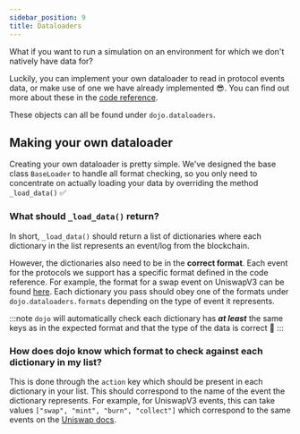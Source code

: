 ```yaml
---
sidebar_position: 9
title: Dataloaders
---
```


What if you want to run a simulation on an environment for which we don't natively have data for?

Luckily, you can implement your own dataloader to read in protocol events data, or make use of one we have already implemented 😎. You can find out more about these in the [code reference](https://readthedocs.compasslabs.ai/dojo.dataloaders.html#dojo.dataloaders.S3Loader).

These objects can all be found under `dojo.dataloaders`.

## Making your own dataloader

Creating your own dataloader is pretty simple. We've designed the base class `BaseLoader` to handle all format checking, so you only need to concentrate on actually loading your data by overriding the method `_load_data()` ✅

### What should `_load_data()` return?

In short, `_load_data()` should return a list of dictionaries where each dictionary in the list represents an event/log from the blockchain.

However, the dictionaries also need to be in the **correct format**. Each event for the protocols we support has a specific format defined in the code reference. For example, the format for a swap event on UniswapV3 can be found [here](https://readthedocs.compasslabs.ai/dojo.dataloaders.html#dojo.dataloaders.formats.UniV3Swap). Each dictionary you pass should obey one of the formats under `dojo.dataloaders.formats` depending on the type of event it represents.

:::note
`dojo` will automatically check each dictionary has ***at least*** the same keys as in the expected format and that the type of the data is correct 🔎
:::

### How does dojo know which format to check against each dictionary in my list?

This is done through the `action` key which should be present in each dictionary in your list. This should correspond to the name of the event the dictionary represents. For example, for UniswapV3 events, this can take values `["swap", "mint", "burn", "collect"]` which correspond to the same events on the [Uniswap docs](https://docs.uniswap.org/contracts/v3/reference/core/interfaces/pool/IUniswapV3PoolEvents).
